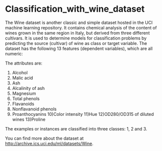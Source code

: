 # Classification_with_wine_dataset

The Wine dataset is another classic and simple dataset hosted in the UCI machine learning repository. It contains chemical analysis of the content of wines grown in the same region in Italy, but derived from three different cultivars. It is used to determine models for classification problems by predicting the source (cultivar) of wine as class or target variable. The dataset has the following 13 features (dependent variables), which are all numeric:

The attributes are:
1) Alcohol 
2) Malic acid 
3) Ash 
4) Alcalinity of ash 
5) Magnesium 
6) Total phenols 
7) Flavanoids 
8) Nonflavanoid phenols 
9) Proanthocyanins 
10)Color intensity 
11)Hue 
12)OD280/OD315 of diluted wines 
13)Proline 

The examples or instances are classified into three classes: 1, 2 and 3.

You can find more about the dataset at http://archive.ics.uci.edu/ml/datasets/Wine.

